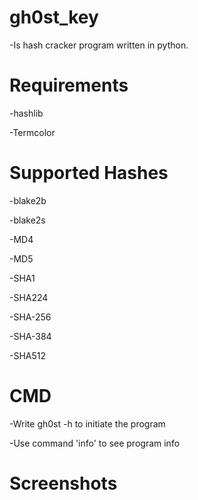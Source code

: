 # gh0st_key
-Is hash cracker program written in python. 

# Requirements
-hashlib

-Termcolor

# Supported Hashes
-blake2b

-blake2s 

-MD4

-MD5

-SHA1 

-SHA224 

-SHA-256 

-SHA-384 

-SHA512 

# CMD
-Write gh0st -h to initiate the program  

-Use command 'info' to see program info

# Screenshots
